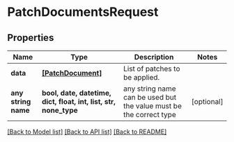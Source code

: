 # PatchDocumentsRequest


## Properties
Name | Type | Description | Notes
------------ | ------------- | ------------- | -------------
**data** | [**[PatchDocument]**](PatchDocument.md) | List of patches to be applied. | 
**any string name** | **bool, date, datetime, dict, float, int, list, str, none_type** | any string name can be used but the value must be the correct type | [optional]

[[Back to Model list]](../README.md#documentation-for-models) [[Back to API list]](../README.md#documentation-for-api-endpoints) [[Back to README]](../README.md)


